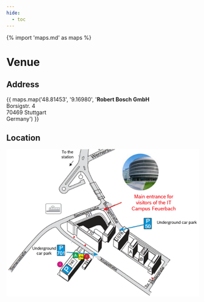 ```yaml
---
hide:
  - toc
---
```


{% import 'maps.md' as maps %}

# Venue

## Address

{{ maps.map('48.81453', '9.16980', '<strong>Robert Bosch GmbH</strong><br/>Borsigstr. 4<br/>70469 Stuttgart<br/>Germany') }}

## Location

![Venue map](images/map_english.png)